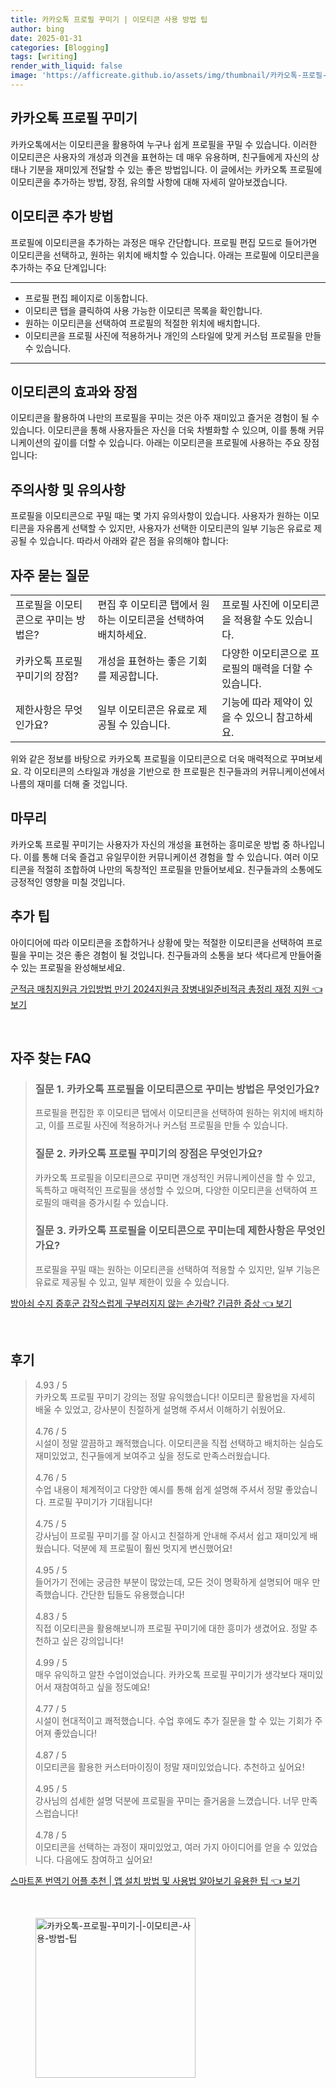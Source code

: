 ```yaml
---
title: 카카오톡 프로필 꾸미기 | 이모티콘 사용 방법 팁
author: bing
date: 2025-01-31
categories: [Blogging]
tags: [writing]
render_with_liquid: false
image: 'https://afficreate.github.io/assets/img/thumbnail/카카오톡-프로필-꾸미기-|-이모티콘-사용-방법-팁.webp'
---
```



<h2 id='카카오톡_프로필_꾸미기'>카카오톡 프로필 꾸미기</h2>

<p>카카오톡에서는 이모티콘을 활용하여 누구나 쉽게 프로필을 꾸밀 수 있습니다. 이러한 이모티콘은 사용자의 개성과 의견을 표현하는 데 매우 유용하며, 친구들에게 자신의 상태나 기분을 재미있게 전달할 수 있는 좋은 방법입니다. 이 글에서는 카카오톡 프로필에 이모티콘을 추가하는 방법, 장점, 유의할 사항에 대해 자세히 알아보겠습니다.</p>

<h2 id='이모티콘_추가_방법'>이모티콘 추가 방법</h2>

<p>프로필에 이모티콘을 추가하는 과정은 매우 간단합니다. 프로필 편집 모드로 들어가면 이모티콘을 선택하고, 원하는 위치에 배치할 수 있습니다. 아래는 프로필에 이모티콘을 추가하는 주요 단계입니다:</p>

<hr />

<ul>
    <li>프로필 편집 페이지로 이동합니다.</li>
    <li>이모티콘 탭을 클릭하여 사용 가능한 이모티콘 목록을 확인합니다.</li>
    <li>원하는 이모티콘을 선택하여 프로필의 적절한 위치에 배치합니다.</li>
    <li>이모티콘을 프로필 사진에 적용하거나 개인의 스타일에 맞게 커스텀 프로필을 만들 수 있습니다.</li>
</ul>

<hr />

<h2 id='이모티콘_효과'>이모티콘의 효과와 장점</h2>

<p>이모티콘을 활용하여 나만의 프로필을 꾸미는 것은 아주 재미있고 즐거운 경험이 될 수 있습니다. 이모티콘을 통해 사용자들은 자신을 더욱 차별화할 수 있으며, 이를 통해 커뮤니케이션의 깊이를 더할 수 있습니다. 아래는 이모티콘을 프로필에 사용하는 주요 장점입니다:</p>

<h2 id='주의사항'>주의사항 및 유의사항</h2>

<p>프로필을 이모티콘으로 꾸밀 때는 몇 가지 유의사항이 있습니다. 사용자가 원하는 이모티콘을 자유롭게 선택할 수 있지만, 사용자가 선택한 이모티콘의 일부 기능은 유료로 제공될 수 있습니다. 따라서 아래와 같은 점을 유의해야 합니다:</p>

<h2 id='자주_묻는_질문'>자주 묻는 질문</h2>

<table>
    <tr>
        <td>프로필을 이모티콘으로 꾸미는 방법은?</td>
        <td>편집 후 이모티콘 탭에서 원하는 이모티콘을 선택하여 배치하세요.</td>
        <td>프로필 사진에 이모티콘을 적용할 수도 있습니다.</td>
    </tr>
    <tr>
        <td>카카오톡 프로필 꾸미기의 장점?</td>
        <td>개성을 표현하는 좋은 기회를 제공합니다.</td>
        <td>다양한 이모티콘으로 프로필의 매력을 더할 수 있습니다.</td>
    </tr>
    <tr>
        <td>제한사항은 무엇인가요?</td>
        <td>일부 이모티콘은 유료로 제공될 수 있습니다.</td>
        <td>기능에 따라 제약이 있을 수 있으니 참고하세요.</td>
    </tr>
</table>

<p>위와 같은 정보를 바탕으로 카카오톡 프로필을 이모티콘으로 더욱 매력적으로 꾸며보세요. 각 이모티콘의 스타일과 개성을 기반으로 한 프로필은 친구들과의 커뮤니케이션에서 나름의 재미를 더해 줄 것입니다.</p>

<h2 id='마무리'>마무리</h2>

<p>카카오톡 프로필 꾸미기는 사용자가 자신의 개성을 표현하는 흥미로운 방법 중 하나입니다. 이를 통해 더욱 즐겁고 유일무이한 커뮤니케이션 경험을 할 수 있습니다. 여러 이모티콘을 적절히 조합하여 나만의 독창적인 프로필을 만들어보세요. 친구들과의 소통에도 긍정적인 영향을 미칠 것입니다.</p>

<h2 id='추가팁'>추가 팁</h2>

<p>아이디어에 따라 이모티콘을 조합하거나 상황에 맞는 적절한 이모티콘을 선택하여 프로필을 꾸미는 것은 좋은 경험이 될 것입니다. 친구들과의 소통을 보다 색다르게 만들어줄 수 있는 프로필을 완성해보세요.</p>


<p><a class="click-button" title="군적금 매칭지원금 가입방법 만기 2024지원금 장병내일준비적금 총정리 재정 지원" href="https://afficreate.github.io/posts/%EA%B5%B0%EC%A0%81%EA%B8%88-%EB%A7%A4%EC%B9%AD%EC%A7%80%EC%9B%90%EA%B8%88-%EA%B0%80%EC%9E%85%EB%B0%A9%EB%B2%95-%EB%A7%8C%EA%B8%B0-2024%EC%A7%80%EC%9B%90%EA%B8%88-%EC%9E%A5%EB%B3%91%EB%82%B4%EC%9D%BC%EC%A4%80%EB%B9%84%EC%A0%81%EA%B8%88-%EC%B4%9D%EC%A0%95%EB%A6%AC-%EC%9E%AC%EC%A0%95-%EC%A7%80%EC%9B%90/" rel="dofollow">군적금 매칭지원금 가입방법 만기 2024지원금 장병내일준비적금 총정리 재정 지원 👈 보기</a></p><br>
<h2 id='자주_찾는_FAQ'>자주 찾는 FAQ</h2>
<div itemscope="" itemtype="https://schema.org/FAQPage"> 
<blockquote> 
<div itemscope="" itemprop="mainEntity" itemtype="https://schema.org/Question"> 
<h3 itemprop="name">질문 1. 카카오톡 프로필을 이모티콘으로 꾸미는 방법은 무엇인가요?</h3> 
<div itemscope="" itemprop="acceptedAnswer" itemtype="https://schema.org/Answer"> 
<span itemprop="text"> 
<p>프로필을 편집한 후 이모티콘 탭에서 이모티콘을 선택하여 원하는 위치에 배치하고, 이를 프로필 사진에 적용하거나 커스텀 프로필을 만들 수 있습니다.</p> 
</span> 
</div> 
</div> 
<div itemscope="" itemprop="mainEntity" itemtype="https://schema.org/Question"> 
<h3 itemprop="name">질문 2. 카카오톡 프로필 꾸미기의 장점은 무엇인가요?</h3> 
<div itemscope="" itemprop="acceptedAnswer" itemtype="https://schema.org/Answer"> 
<span itemprop="text"> 
<p>카카오톡 프로필을 이모티콘으로 꾸미면 개성적인 커뮤니케이션을 할 수 있고, 독특하고 매력적인 프로필을 생성할 수 있으며, 다양한 이모티콘을 선택하여 프로필의 매력을 증가시킬 수 있습니다.</p> 
</span> 
</div> 
</div> 
<div itemscope="" itemprop="mainEntity" itemtype="https://schema.org/Question"> 
<h3 itemprop="name">질문 3. 카카오톡 프로필을 이모티콘으로 꾸미는데 제한사항은 무엇인가요?</h3> 
<div itemscope="" itemprop="acceptedAnswer" itemtype="https://schema.org/Answer"> 
<span itemprop="text"> 
<p>프로필을 꾸밀 때는 원하는 이모티콘을 선택하여 적용할 수 있지만, 일부 기능은 유료로 제공될 수 있고, 일부 제한이 있을 수 있습니다.</p> 
</span> 
</div> 
</div> 
</blockquote> 
</div>
<p><a class="click-button" title="방아쇠 수지 증후군 갑작스럽게 구부러지지 않는 손가락? 긴급한 증상" href="https://afficreate.github.io/posts/%EB%B0%A9%EC%95%84%EC%87%A0-%EC%88%98%EC%A7%80-%EC%A6%9D%ED%9B%84%EA%B5%B0-%EA%B0%91%EC%9E%91%EC%8A%A4%EB%9F%BD%EA%B2%8C-%EA%B5%AC%EB%B6%80%EB%9F%AC%EC%A7%80%EC%A7%80-%EC%95%8A%EB%8A%94-%EC%86%90%EA%B0%80%EB%9D%BD-%EA%B8%B4%EA%B8%89%ED%95%9C-%EC%A6%9D%EC%83%81/" rel="dofollow">방아쇠 수지 증후군 갑작스럽게 구부러지지 않는 손가락? 긴급한 증상 👈 보기</a></p><br>
<h2 id='후기'>후기</h2>
<div itemscope itemtype="https://schema.org/Product">
  <blockquote>
  <div itemprop="review" itemscope itemtype="https://schema.org/Review">
      <div itemprop="reviewRating" itemscope itemtype="https://schema.org/Rating"> <span itemprop="ratingValue">4.93</span> / <span itemprop="bestRating">5</span> </div>
      <span itemprop="reviewBody">카카오톡 프로필 꾸미기 강의는 정말 유익했습니다! 이모티콘 활용법을 자세히 배울 수 있었고, 강사분이 친절하게 설명해 주셔서 이해하기 쉬웠어요.</span>
  </div>
  <br>
  <div itemprop="review" itemscope itemtype="https://schema.org/Review">
      <div itemprop="reviewRating" itemscope itemtype="https://schema.org/Rating"> <span itemprop="ratingValue">4.76</span> / <span itemprop="bestRating">5</span> </div>
      <span itemprop="reviewBody">시설이 정말 깔끔하고 쾌적했습니다. 이모티콘을 직접 선택하고 배치하는 실습도 재미있었고, 친구들에게 보여주고 싶을 정도로 만족스러웠습니다.</span>
  </div>
  <br>
  <div itemprop="review" itemscope itemtype="https://schema.org/Review">
      <div itemprop="reviewRating" itemscope itemtype="https://schema.org/Rating"> <span itemprop="ratingValue">4.76</span> / <span itemprop="bestRating">5</span> </div>
      <span itemprop="reviewBody">수업 내용이 체계적이고 다양한 예시를 통해 쉽게 설명해 주셔서 정말 좋았습니다. 프로필 꾸미기가 기대됩니다!</span>
  </div>
  <br>
  <div itemprop="review" itemscope itemtype="https://schema.org/Review">
      <div itemprop="reviewRating" itemscope itemtype="https://schema.org/Rating"> <span itemprop="ratingValue">4.75</span> / <span itemprop="bestRating">5</span> </div>
      <span itemprop="reviewBody">강사님이 프로필 꾸미기를 잘 아시고 친절하게 안내해 주셔서 쉽고 재미있게 배웠습니다. 덕분에 제 프로필이 훨씬 멋지게 변신했어요!</span>
  </div>
  <br>
  <div itemprop="review" itemscope itemtype="https://schema.org/Review">
      <div itemprop="reviewRating" itemscope itemtype="https://schema.org/Rating"> <span itemprop="ratingValue">4.95</span> / <span itemprop="bestRating">5</span> </div>
      <span itemprop="reviewBody">들어가기 전에는 궁금한 부분이 많았는데, 모든 것이 명확하게 설명되어 매우 만족했습니다. 간단한 팁들도 유용했습니다!</span>
  </div>
  <br>
  <div itemprop="review" itemscope itemtype="https://schema.org/Review">
      <div itemprop="reviewRating" itemscope itemtype="https://schema.org/Rating"> <span itemprop="ratingValue">4.83</span> / <span itemprop="bestRating">5</span> </div>
      <span itemprop="reviewBody">직접 이모티콘을 활용해보니까 프로필 꾸미기에 대한 흥미가 생겼어요. 정말 추천하고 싶은 강의입니다!</span>
  </div>
  <br>
  <div itemprop="review" itemscope itemtype="https://schema.org/Review">
      <div itemprop="reviewRating" itemscope itemtype="https://schema.org/Rating"> <span itemprop="ratingValue">4.99</span> / <span itemprop="bestRating">5</span> </div>
      <span itemprop="reviewBody">매우 유익하고 알찬 수업이었습니다. 카카오톡 프로필 꾸미기가 생각보다 재미있어서 재참여하고 싶을 정도예요!</span>
  </div>
  <br>
  <div itemprop="review" itemscope itemtype="https://schema.org/Review">
      <div itemprop="reviewRating" itemscope itemtype="https://schema.org/Rating"> <span itemprop="ratingValue">4.77</span> / <span itemprop="bestRating">5</span> </div>
      <span itemprop="reviewBody">시설이 현대적이고 쾌적했습니다. 수업 후에도 추가 질문을 할 수 있는 기회가 주어져 좋았습니다!</span>
  </div>
  <br>
  <div itemprop="review" itemscope itemtype="https://schema.org/Review">
      <div itemprop="reviewRating" itemscope itemtype="https://schema.org/Rating"> <span itemprop="ratingValue">4.87</span> / <span itemprop="bestRating">5</span> </div>
      <span itemprop="reviewBody">이모티콘을 활용한 커스터마이징이 정말 재미있었습니다. 추천하고 싶어요!</span>
  </div>
  <br>
  <div itemprop="review" itemscope itemtype="https://schema.org/Review">
      <div itemprop="reviewRating" itemscope itemtype="https://schema.org/Rating"> <span itemprop="ratingValue">4.95</span> / <span itemprop="bestRating">5</span> </div>
      <span itemprop="reviewBody">강사님의 섬세한 설명 덕분에 프로필을 꾸미는 즐거움을 느꼈습니다. 너무 만족스럽습니다!</span>
  </div>
  <br>
  <div itemprop="review" itemscope itemtype="https://schema.org/Review">
      <div itemprop="reviewRating" itemscope itemtype="https://schema.org/Rating"> <span itemprop="ratingValue">4.78</span> / <span itemprop="bestRating">5</span> </div>
      <span itemprop="reviewBody">이모티콘을 선택하는 과정이 재미있었고, 여러 가지 아이디어를 얻을 수 있었습니다. 다음에도 참여하고 싶어요!</span>
  </div>
  </blockquote>
</div>
<p><a class="click-button" title="스마트폰 번역기 어플 추천 | 앱 설치 방법 및 사용법 알아보기 유용한 팁" href="https://afficreate.github.io/posts/%EC%8A%A4%EB%A7%88%ED%8A%B8%ED%8F%B0-%EB%B2%88%EC%97%AD%EA%B8%B0-%EC%96%B4%ED%94%8C-%EC%B6%94%EC%B2%9C-%EC%95%B1-%EC%84%A4%EC%B9%98-%EB%B0%A9%EB%B2%95-%EB%B0%8F-%EC%82%AC%EC%9A%A9%EB%B2%95-%EC%95%8C%EC%95%84%EB%B3%B4%EA%B8%B0-%EC%9C%A0%EC%9A%A9%ED%95%9C-%ED%8C%81/" rel="dofollow">스마트폰 번역기 어플 추천 | 앱 설치 방법 및 사용법 알아보기 유용한 팁 👈 보기</a></p><br>
<figure class="image"><img src="https://afficreate.github.io/assets/img/thumbnail/카카오톡-프로필-꾸미기-|-이모티콘-사용-방법-팁.webp" alt="카카오톡-프로필-꾸미기-|-이모티콘-사용-방법-팁" width="256" height="256"></figure>